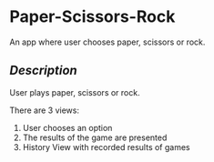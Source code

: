 # Paper-Scissors-Rock

An app where user chooses paper, scissors or rock.

## _Description_

User plays paper, scissors or rock. 

There are 3 views: 
1) User chooses an option
2) The results of the game are presented
3) History View with recorded results of games
